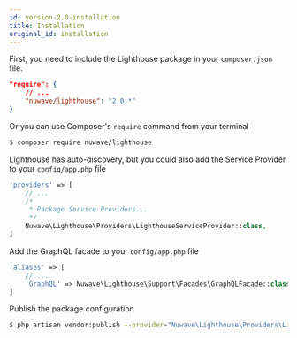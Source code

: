 ```yaml
---
id: version-2.0-installation
title: Installation
original_id: installation
---
```


First, you need to include the Lighthouse package in your `composer.json` file.

```json
"require": {
    // ...
    "nuwave/lighthouse": "2.0.*"
}
```

Or you can use Composer's `require` command from your terminal

```bash
$ composer require nuwave/lighthouse
```

Lighthouse has auto-discovery, but you could also add the Service Provider to your `config/app.php` file

```php
'providers' => [
    // ...
    /*
     * Package Service Providers...
     */
    Nuwave\Lighthouse\Providers\LighthouseServiceProvider::class,
]
```

Add the GraphQL facade to your `config/app.php` file

```php
'aliases' => [
    // ...
    'GraphQL' => Nuwave\Lighthouse\Support\Facades\GraphQLFacade::class,
]
```

Publish the package configuration

```bash
$ php artisan vendor:publish --provider="Nuwave\Lighthouse\Providers\LighthouseServiceProvider"

